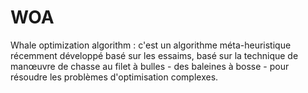 # WOA
Whale optimization algorithm :
c'est un algorithme méta-heuristique récemment développé basé sur les essaims, basé sur la technique de manœuvre de chasse au filet à bulles - des baleines à bosse - pour résoudre les problèmes d'optimisation complexes.
